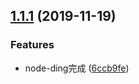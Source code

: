 ## [1.1.1](https://github.com/kuan1/kuan-node-utils/compare/v1.1.0...v1.1.1) (2019-11-19)


### Features

* node-ding完成 ([6ccb9fe](https://github.com/kuan1/kuan-node-utils/commit/6ccb9feb509959f7f22d302f0e8dee194333f31c))



